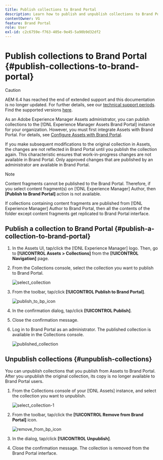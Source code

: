 ```yaml
---
title: Publish collections to Brand Portal
description: Learn how to publish and unpublish collections to Brand Portal.
contentOwner: VG
feature: Brand Portal
role: User
exl-id: c2c6759e-f763-405e-9e45-5a90b9d32df2
---
```

# Publish collections to Brand Portal {#publish-collections-to-brand-portal}

>[!CAUTION]
>
>AEM 6.4 has reached the end of extended support and this documentation is no longer updated. For further details, see our [technical support periods](https://helpx.adobe.com/support/programs/eol-matrix.html). Find the supported versions [here](https://experienceleague.adobe.com/docs/).

As an Adobe Experience Manager Assets administrator, you can publish collections to the [!DNL Experience Manager Assets Brand Portal] instance for your organization. However, you must first integrate Assets with Brand Portal. For details, see [Configure Assets with Brand Portal](configure-aem-assets-with-brand-portal.md).

If you make subsequent modifications to the original collection in Assets, the changes are not reflected in Brand Portal until you publish the collection again. This characteristic ensures that work-in-progress changes are not available in Brand Portal. Only approved changes that are published by an administrator are available in Brand Portal.

>[!NOTE]
>
>Content fragments cannot be published to the Brand Portal. Therefore, if you select content fragment(s) on [!DNL Experience Manager] Author, then **[Publish to Brand Portal]** action is not available.
>
>If collections containing content fragments are published from [!DNL Experience Manager] Author to Brand Portal, then all the contents of the folder except content fragments get replicated to Brand Portal interface.

## Publish a collection to Brand Portal {#publish-a-collection-to-brand-portal}

1. In the Assets UI, tap/click the [!DNL Experience Manager] logo. Then, go to **[!UICONTROL Assets > Collections]** from the **[!UICONTROL Navigation]** page.
2. From the Collections console, select the collection you want to publish to Brand Portal.

   ![select_collection](assets/select_collection.png)

3. From the toolbar, tap/click **[!UICONTROL Publish to Brand Portal]**.

   ![publish_to_bp_icon](assets/publish_to_bp_icon.png)

4. In the confirmation dialog, tap/click **[!UICONTROL Publish]**.
5. Close the confirmation message. 
6. Log in to Brand Portal as an administrator. The published collection is available in the Collections console.

   ![published_collection](assets/published_collection.png)

## Unpublish collections {#unpublish-collections}

You can unpublish collections that you publish from Assets to Brand Portal. After you unpublish the original collection, its copy is no longer available to Brand Portal users.

1. From the Collections console of your [!DNL Assets] instance, and select the collection you want to unpublish.

   ![select_collection-1](assets/select_collection-1.png)

2. From the toolbar, tap/click the **[!UICONTROL Remove from Brand Portal]** icon.

   ![remove_from_bp_icon](assets/remove_from_bp_icon.png)

3. In the dialog, tap/click **[!UICONTROL Unpublish]**.
4. Close the confirmation message. The collection is removed from the Brand Portal interface.
